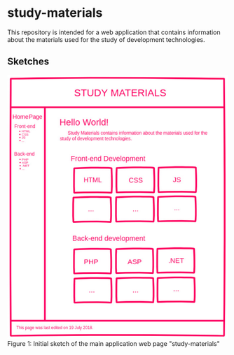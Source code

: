 # study-materials

This repository is intended for a web application that contains information about the materials used for the study of development technologies.

## Sketches

![Figure 1](images/sketches/sketch-01.jpeg "Figure 1: 1st sketch")
Figure 1: Initial sketch of the main application web page "study-materials"